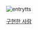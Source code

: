 ![entrytts](https://github.com/newhajinyoon/entrytts/assets/61103309/adc3cbd3-7a36-4b99-9bc0-c2315639f683)

[구현한 사람](http://github.com/EntryFireRun)
